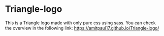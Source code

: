 # Triangle-logo
This is a Triangle logo made with only pure css using sass. You can check the overview in the following link:
https://amitpaul17.github.io/Triangle-logo/
